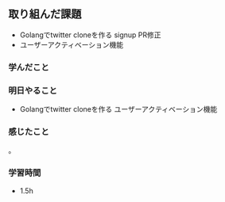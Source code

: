 ## 取り組んだ課題
- Golangでtwitter cloneを作る  signup PR修正
- ユーザーアクティベーション機能

### 学んだこと


### 明日やること
- Golangでtwitter cloneを作る ユーザーアクティベーション機能


### 感じたこと
。

### 学習時間
- 1.5h